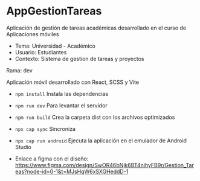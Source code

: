 # AppGestionTareas

Aplicación de gestión de tareas académicas desarrollado en el curso de Aplicaciones móviles

- Tema: Universidad - Académico
- Usuario: Estudiantes
- Contexto: Sistema de gestion de tareas y proyectos


Rama: dev

Aplicación móvil desarrollado con React, SCSS y Vite

- `npm install` Instala las dependencias
- `npm run dev` Para levantar el servidor
- `npm run build` Crea la carpeta dist con los archivos optimizados
- `npx cap sync` Sincroniza
- `npx cap run android` Ejecuta la aplicación en el emulador de Android Studio

- Enlace a figma con el diseño: https://www.figma.com/design/SwOR46bNjk6BT4nihyFB9r/Gestion_Tareas?node-id=0-1&t=MJsHqW6xSXGHeddD-1